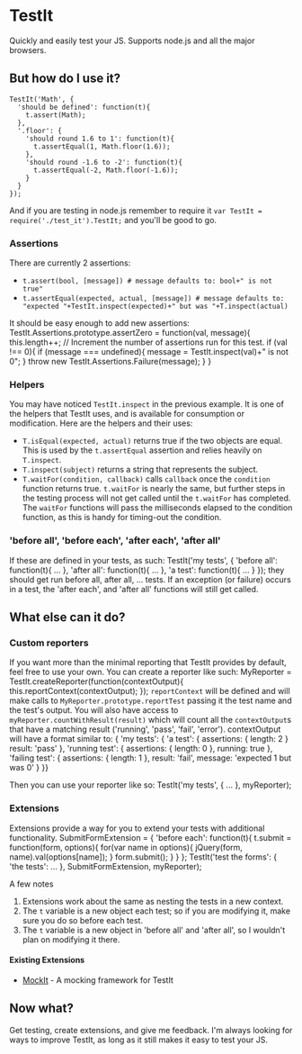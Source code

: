 # TestIt

Quickly and easily test your JS.  Supports node.js and all the major browsers.


## But how do I use it?

    TestIt('Math', {
      'should be defined': function(t){
        t.assert(Math);
      },
      '.floor': {
        'should round 1.6 to 1': function(t){
          t.assertEqual(1, Math.floor(1.6));
        },
        'should round -1.6 to -2': function(t){
          t.assertEqual(-2, Math.floor(-1.6));
        }
      }
    });

And if you are testing in node.js remember to require it `var TestIt = require('./test_it').TestIt;` and you'll be good to go.

### Assertions

There are currently 2 assertions:

*    `t.assert(bool, [message]) # message defaults to: bool+" is not true"`
*    `t.assertEqual(expected, actual, [message]) # message defaults to: "expected "+TestIt.inspect(expected)+" but was "+T.inspect(actual)`

It should be easy enough to add new assertions:
    TestIt.Assertions.prototype.assertZero = function(val, message){
      this.length++; // Increment the number of assertions run for this test.
      if (val !== 0){
        if (message === undefined){ message = TestIt.inspect(val)+" is not 0"; }
        throw new TestIt.Assertions.Failure(message);
      }
    }

### Helpers

You may have noticed `TestIt.inspect` in the previous example. It is one of the helpers that TestIt uses, and is available for consumption or modification. Here are the helpers and their uses:

* `T.isEqual(expected, actual)` returns true if the two objects are equal. This is used by the `t.assertEqual` assertion and relies heavily on `T.inspect`.
* `T.inspect(subject)` returns a string that represents the subject.
* `T.waitFor(condition, callback)` calls `callback` once the `condition` function returns true. `t.waitFor` is nearly the same, but further steps in the testing process will not get called until the `t.waitFor` has completed. The `waitFor` functions will pass the milliseconds elapsed to the condition function, as this is handy for timing-out the condition.

### 'before all', 'before each', 'after each', 'after all'

If these are defined in your tests, as such:
    TestIt('my tests', {
      'before all': function(t){ ... },
      'after all': function(t){ ... },
      'a test': function(t){ ... }
    });
they should get run before all, after all, ... tests. If an exception (or failure) occurs in a test, the 'after each', and 'after all' functions will still get called.

## What else can it do?

### Custom reporters

If you want more than the minimal reporting that TestIt provides by default, feel free to use your own. You can create a reporter like such:
    MyReporter = TestIt.createReporter(function(contextOutput){
      this.reportContext(contextOutput);
    });
`reportContext` will be defined and will make calls to `MyReporter.prototype.reportTest` passing it the test name and the test's output.
You will also have access to `myReporter.countWithResult(result)` which will count all the `contextOutput`s that have a matching result ('running', 'pass', 'fail', 'error').
contextOutput will have a format similar to:
    { 'my tests': {
      'a test': {
        assertions: { length: 2 }
        result: 'pass'
      },
      'running test': {
        assertions: { length: 0 },
        running: true
      },
      'failing test': {
        assertions: { length: 1 },
        result: 'fail',
        message: 'expected 1 but was 0'
      }
    }}

Then you can use your reporter like so:
    TestIt('my tests', {
      ...
    }, myReporter);

### Extensions

Extensions provide a way for you to extend your tests with additional functionality.
    SubmitFormExtension = {
      'before each': function(t){
        t.submit = function(form, options){
          for(var name in options){
            jQuery(form, name).val(options[name]);
          }
          form.submit();
        }
      }
    };
    TestIt('test the forms': {
      'the tests': ...
    }, SubmitFormExtension, myReporter);

A few notes

1. Extensions work about the same as nesting the tests in a new context.
2. The `t` variable is a new object each test; so if you are modifying it, make sure you do so before each test.
3. The `t` variable is a new object in 'before all' and 'after all', so I wouldn't plan on modifying it there.

#### Existing Extensions

* [MockIt](http://github.com/DouglasMeyer/mock_it) - A mocking framework for TestIt


## Now what?

Get testing, create extensions, and give me feedback. I'm always looking for ways to improve TestIt, as long as it still makes it easy to test your JS.
